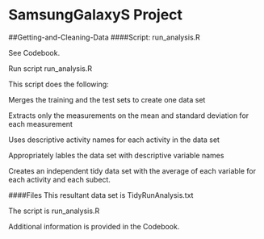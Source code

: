 # SamsungGalaxyS Project

##Getting-and-Cleaning-Data
####Script:  run_analysis.R

See Codebook.

Run script run_analysis.R

This script does the following:

Merges the training and the test sets to create one data set

Extracts only the measurements on the mean and standard deviation for each measurement

Uses descriptive activity names for each activity in the data set

Appropriately lables the data set with descriptive variable names

Creates an independent tidy data set with the average of each variable for each activity and each subect.

####Files
This resultant data set is TidyRunAnalysis.txt

The script is run_analysis.R

Additional information is provided in the Codebook. 

